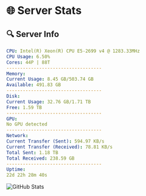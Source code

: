 # 🌐 Server Stats
## 🔍 Server Info
```yaml
CPU: Intel(R) Xeon(R) CPU E5-2699 v4 @ 1283.33MHz
CPU Usage: 6.50%
Cores: 44P | 88T
-----------------------------------
Memory:
Current Usage: 8.45 GB/503.74 GB
Available: 491.83 GB
-----------------------------------
Disk:
Current Usage: 32.76 GB/1.71 TB
Free: 1.59 TB
-----------------------------------
GPU:
No GPU detected
-----------------------------------
Network:
Current Transfer (Sent): 594.97 KB/s
Current Transfer (Received): 78.81 KB/s
Total Sent: 1.18 TB
Total Received: 238.59 GB
-----------------------------------
Uptime:
22d 22h 28m 40s
```
![GitHub Stats](https://img.shields.io/badge/Updated-2025-05-12_15:37:28-blue)